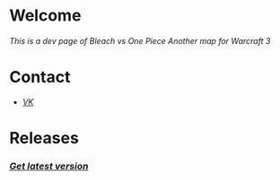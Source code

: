 # Welcome
###### This is a dev page of Bleach vs One Piece Another map for Warcraft 3

# Contact
* *[VK](https://vk.com/rossoliny)*

# Releases
### *[Get latest version](https://github.com/rossoliny/bvo-another/releases)*
